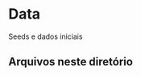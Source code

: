 # Data

Seeds e dados iniciais

## Arquivos neste diretório

<!-- Esta seção será atualizada automaticamente -->
